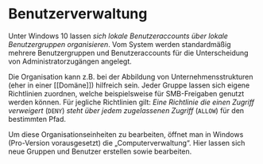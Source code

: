 # Benutzerverwaltung
Unter Windows 10 lassen *sich lokale Benutzeraccounts über lokale Benutzergruppen organisieren*. Vom System werden standardmäßig mehrere Benutzergruppen und Benutzeraccounts für die Unterscheidung von Administratorzugängen angelegt.

Die Organisation kann z.B. bei der Abbildung von Unternehmensstrukturen (eher in einer [[Domäne]]) hilfreich sein. Jeder Gruppe lassen sich eigene Richtlinien zuordnen, welche beispielsweise für SMB-Freigaben genutzt werden können. Für jegliche Richtlinien gilt: *Eine Richtlinie die einen Zugriff verweigert* (`DENY`) *steht über jedem zugelassenen Zugriff* (`ALLOW`) für den bestimmten Pfad.

Um diese Organisationseinheiten zu bearbeiten, öffnet man in Windows (Pro-Version vorausgesetzt) die „Computerverwaltung“. Hier lassen sich neue Gruppen und Benutzer erstellen sowie bearbeiten.